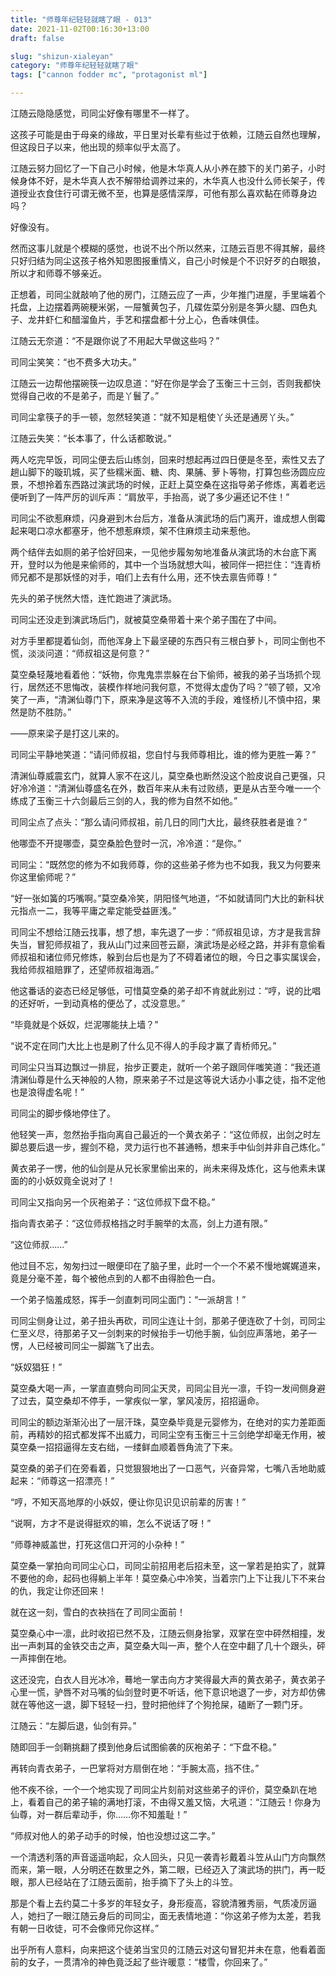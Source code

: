 ```yaml
---
title: "师尊年纪轻轻就瞎了眼 - 013"
date: 2021-11-02T00:16:30+13:00
draft: false

slug: "shizun-xialeyan"
category: "师尊年纪轻轻就瞎了眼"
tags: ["cannon fodder mc", "protagonist ml"]

---
```


江随云隐隐感觉，司同尘好像有哪里不一样了。

这孩子可能是由于母亲的缘故，平日里对长辈有些过于依赖，江随云自然也理解，但这段日子以来，他出现的频率似乎太高了。

江随云努力回忆了一下自己小时候，他是木华真人从小养在膝下的关门弟子，小时候身体不好，是木华真人衣不解带给调养过来的，木华真人也没什么师长架子，传道授业衣食住行可谓无微不至，也算是感情深厚，可他有那么喜欢黏在师尊身边吗？

好像没有。

然而这事儿就是个模糊的感觉，也说不出个所以然来，江随云百思不得其解，最终只好归结为同尘这孩子格外知恩图报重情义，自己小时候是个不识好歹的白眼狼，所以才和师尊不够亲近。

正想着，司同尘就敲响了他的房门，江随云应了一声，少年推门进屋，手里端着个托盘，上边摆着两碗粳米粥，一屉蟹黄包子，几碟佐菜分别是冬笋火腿、四色丸子、龙井虾仁和醋溜鱼片，手艺和摆盘都十分上心，色香味俱佳。

江随云无奈道：“不是跟你说了不用起大早做这些吗？”

司同尘笑笑：“也不费多大功夫。”

江随云一边帮他摆碗筷一边叹息道：“好在你是学会了玉衡三十三剑，否则我都快觉得自己收的不是弟子，而是丫鬟了。”

司同尘拿筷子的手一顿，忽然轻笑道：“就不知是粗使丫头还是通房丫头。”

江随云失笑：“长本事了，什么话都敢说。”

两人吃完早饭，司同尘便去后山练剑，回来时想起再过四日便是冬至，索性又去了趟山脚下的璇玑城，买了些糯米面、糖、肉、果脯、萝卜等物，打算包些汤圆应应景，不想拎着东西路过演武场的时候，正赶上莫空桑在这指导弟子修炼，离着老远便听到了一阵严厉的训斥声：“肩放平，手抬高，说了多少遍还记不住！”

司同尘不欲惹麻烦，闪身避到木台后方，准备从演武场的后门离开，谁成想人倒霉起来喝口凉水都塞牙，他不想惹麻烦，架不住麻烦主动来惹他。

两个结伴去如厕的弟子恰好回来，一见他步履匆匆地准备从演武场的木台底下离开，登时以为他是来偷师的，其中一个当场就想大叫，被同伴一把拦住：“连青桥师兄都不是那妖怪的对手，咱们上去有什么用，还不快去禀告师尊！”

先头的弟子恍然大悟，连忙跑进了演武场。

司同尘还没走到演武场后门，就被莫空桑带着十来个弟子围在了中间。

对方手里都提着仙剑，而他浑身上下最坚硬的东西只有三根白萝卜，司同尘倒也不慌，淡淡问道：“师叔祖这是何意？”

莫空桑轻蔑地看着他：“妖物，你鬼鬼祟祟躲在台下偷师，被我的弟子当场抓个现行，居然还不思悔改，装模作样地问我何意，不觉得太虚伪了吗？”顿了顿，又冷笑了一声，“清渊仙尊门下，原来净是这等不入流的手段，难怪桥儿不慎中招，果然是防不胜防。”

——原来梁子是打这儿来的。

司同尘平静地笑道：“请问师叔祖，您自忖与我师尊相比，谁的修为更胜一筹？”

清渊仙尊威震玄门，就算人家不在这儿，莫空桑也断然没这个脸皮说自己更强，只好冷冷道：“清渊仙尊盛名在外，数百年来从未有过败绩，更是从古至今唯一一个练成了玉衡三十六剑最后三剑的人，我的修为自然不如他。”

司同尘点了点头：“那么请问师叔祖，前几日的同门大比，最终获胜者是谁？”

他哪壶不开提哪壶，莫空桑脸色登时一沉，冷冷道：“是你。”

司同尘：“既然您的修为不如我师尊，你的这些弟子修为也不如我，我又为何要来你这里偷师呢？”

“好一张如簧的巧嘴啊。”莫空桑冷笑，阴阳怪气地道，“不如就请同门大比的新科状元指点一二，我等平庸之辈定能受益匪浅。”

司同尘不想给江随云找事，想了想，率先退了一步：“师叔祖见谅，方才是我言辞失当，冒犯师叔祖了，我从山门过来回苍云巅，演武场是必经之路，并非有意偷看师叔祖和诸位师兄修炼，躲到台后也是为了不碍着诸位的眼，今日之事实属误会，我给师叔祖赔罪了，还望师叔祖海涵。”

他这番话的姿态已经足够低，可惜莫空桑的弟子却不肯就此别过：“哼，说的比唱的还好听，一到动真格的便怂了，忒没意思。”

“毕竟就是个妖奴，烂泥哪能扶上墙？”

“说不定在同门大比上也是刷了什么见不得人的手段才赢了青桥师兄。”

司同尘只当耳边飘过一排屁，抬步正要走，就听一个弟子跟同伴嗤笑道：“我还道清渊仙尊是什么天神般的人物，原来弟子不过是这等说大话办小事之徒，指不定他也是浪得虚名呢！”

司同尘的脚步倏地停住了。

他轻笑一声，忽然抬手指向离自己最近的一个黄衣弟子：“这位师叔，出剑之时左脚总要后退一步，握剑不稳，灵力运行也不甚通畅，想来手中仙剑并非自己炼化。”

黄衣弟子一愣，他的仙剑是从兄长家里偷出来的，尚未来得及炼化，这与他素未谋面的的小妖奴竟全说对了！

司同尘又指向另一个灰袍弟子：“这位师叔下盘不稳。”

指向青衣弟子：“这位师叔格挡之时手腕举的太高，剑上力道有限。”

“这位师叔……”

他过目不忘，匆匆扫过一眼便印在了脑子里，此时一个一个不紧不慢地娓娓道来，竟是分毫不差，每个被他点到的人都不由得脸色一白。

一个弟子恼羞成怒，挥手一剑直刺司同尘面门：“一派胡言！”

司同尘侧身让过，弟子扭头再砍，司同尘连让十剑，那弟子便连砍了十剑，司同尘仁至义尽，待那弟子又一剑刺来的时候抬手一切他手腕，仙剑应声落地，弟子一愣，人已经被司同尘一脚踹飞了出去。

“妖奴猖狂！”

莫空桑大喝一声，一掌直直劈向司同尘天灵，司同尘目光一凛，千钧一发间侧身避了过去，莫空桑却不停手，一掌疾似一掌，掌风凌厉，招招逼命。

司同尘的额边渐渐沁出了一层汗珠，莫空桑毕竟是元婴修为，在绝对的实力差距面前，再精妙的招式都发挥不出威力，司同尘空有玉衡三十三剑绝学却毫无作用，被莫空桑一招招逼得左支右绌，一缕鲜血顺着唇角流了下来。

莫空桑的弟子们在旁看着，只觉狠狠地出了一口恶气，兴奋异常，七嘴八舌地助威起来：“师尊这一招漂亮！”

“哼，不知天高地厚的小妖奴，便让你见识见识前辈的厉害！”

“说啊，方才不是说得挺欢的嘛，怎么不说话了呀！”

“师尊神威盖世，打死这信口开河的小杂种！”

莫空桑一掌拍向司同尘心口，司同尘前招用老后招未至，这一掌若是拍实了，就算不要他的命，起码也得躺上半年！莫空桑心中冷笑，当着宗门上下让我儿下不来台的仇，我定让你还回来！

就在这一刻，雪白的衣袂挡在了司同尘面前！

莫空桑心中一凛，此时收招已然不及，江随云侧身抬掌，双掌在空中砰然相撞，发出一声刺耳的金铁交击之声，莫空桑大叫一声，整个人在空中翻了几十个跟头，砰一声摔倒在地。

这还没完，白衣人目光冰冷，蓦地一掌击向方才笑得最大声的黄衣弟子，黄衣弟子心里一慌，驴唇不对马嘴的仙剑登时更不听话，他下意识地退了一步，对方却仿佛就在等他这一退，脚下轻轻一扫，登时把他绊了个狗抢屎，磕断了一颗门牙。

江随云：“左脚后退，仙剑有异。”

随即回手一剑鞘挑翻了摸到他身后试图偷袭的灰袍弟子：“下盘不稳。”

再转向青衣弟子，一巴掌将对方扇倒在地：“手腕太高，挡不住。”

他不疾不徐，一个一个地实现了司同尘片刻前对这些弟子的评价，莫空桑趴在地上，看着自己的弟子输的满地打滚，不由得又羞又恼，大吼道：“江随云！你身为仙尊，对一群后辈动手，你……你不知羞耻！”

“师叔对他人的弟子动手的时候，怕也没想过这二字。”

一个清透利落的声音遥遥响起，众人回头，只见一袭青衫戴着斗笠从山门方向飘然而来，第一眼，人分明还在数里之外，第二眼，已经迈入了演武场的拱门，再一眨眼，那人已经站在了江随云面前，抬手摘下了头上的斗笠。

那是个看上去约莫二十多岁的年轻女子，身形瘦高，容貌清雅秀丽，气质凌厉逼人，她扫了一眼江随云身后的司同尘，面无表情地道：“你这弟子修为太差，若我有朝一日收徒，可不会像师兄你这样。”

出乎所有人意料，向来把这个徒弟当宝贝的江随云对这句冒犯并未在意，他看着面前的女子，一贯清冷的神色竟泛起了些许暖意：“楼雪，你回来了。”